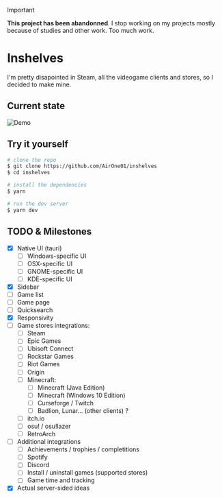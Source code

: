 > [!IMPORTANT]  
> **This project has been abandonned**. I stop working on my projects mostly because of studies and other work.
> Too much work.

# Inshelves

I'm pretty disapointed in Steam, all the videogame clients and stores, so I decided to make mine.

## Current state

![Demo](https://i.imgur.com/JDeg8wd.png)

## Try it yourself

```bash
# clone the repo
$ git clone https://github.com/AirOne01/inshelves
$ cd inshelves

# install the dependencies
$ yarn

# run the dev server
$ yarn dev
```

## TODO & Milestones

- [x] Native UI (tauri)
  - [ ] Windows-specific UI
  - [ ] OSX-specific UI
  - [ ] GNOME-specific UI
  - [ ] KDE-specific UI
- [x] Sidebar
- [ ] Game list
- [ ] Game page
- [ ] Quicksearch
- [x] Responsivity
- [ ] Game stores integrations:
  - [ ] Steam
  - [ ] Epic Games
  - [ ] Ubisoft Connect
  - [ ] Rockstar Games
  - [ ] Riot Games
  - [ ] Origin
  - [ ] Minecraft:
    - [ ] Minecraft (Java Edition)
    - [ ] Minecraft (Windows 10 Edition)
    - [ ] Curseforge / Twitch
    - [ ] Badlion, Lunar... (other clients) ?
  - [ ] itch.io
  - [ ] osu! / osu!lazer
  - [ ] RetroArch
- [ ] Additional integrations
  - [ ] Achievements / trophies / completitions
  - [ ] Spotify
  - [ ] Discord
  - [ ] Install / uninstall games (supported stores)
  - [ ] Game time and tracking
- [x] Actual server-sided ideas
